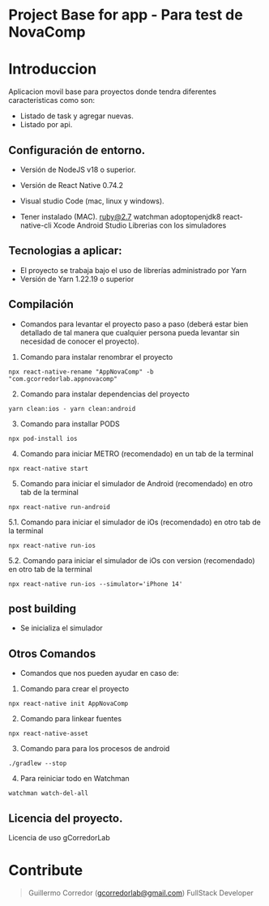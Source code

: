 # Project Base for app - Para test de NovaComp

# Introduccion

Aplicacion movil base para proyectos donde tendra diferentes caracteristicas como son:

- Listado de task y agregar nuevas.
- Listado por api.

## Configuración de entorno.

- Versión de NodeJS v18 o superior.
- Versión de React Native 0.74.2
- Visual studio Code (mac, linux y windows).

- Tener instalado (MAC).
  ruby@2.7
  watchman
  adoptopenjdk8
  react-native-cli
  Xcode
  Android Studio
  Librerias con los simuladores

## Tecnologias a aplicar:

- El proyecto se trabaja bajo el uso de librerías administrado por Yarn
- Versión de Yarn 1.22.19 o superior

## Compilación

- Comandos para levantar el proyecto paso a paso (deberá estar bien detallado de tal manera que cualquier persona pueda levantar sin necesidad de conocer el proyecto).

1. Comando para instalar renombrar el proyecto

```
npx react-native-rename "AppNovaComp" -b "com.gcorredorlab.appnovacomp"
```

2. Comando para instalar dependencias del proyecto

```
yarn clean:ios - yarn clean:android
```

3. Comando para installar PODS

```
npx pod-install ios
```

4. Comando para iniciar METRO (recomendado) en un tab de la terminal

```
npx react-native start
```

5. Comando para iniciar el simulador de Android (recomendado) en otro tab de la terminal

```
npx react-native run-android
```

5.1. Comando para iniciar el simulador de iOs (recomendado) en otro tab de la terminal

```
npx react-native run-ios
```

5.2. Comando para iniciar el simulador de iOs con version (recomendado) en otro tab de la terminal

```
npx react-native run-ios --simulator='iPhone 14'
```

## post building

- Se inicializa el simulador

## Otros Comandos

- Comandos que nos pueden ayudar en caso de:

1. Comando para crear el proyecto

```
npx react-native init AppNovaComp
```

2. Comando para linkear fuentes

```
npx react-native-asset
```

3. Comando para para los procesos de android

```
./gradlew --stop
```

4. Para reiniciar todo en Watchman

```
watchman watch-del-all
```

## Licencia del proyecto.

Licencia de uso gCorredorLab

# Contribute

> Guillermo Corredor (gcorredorlab@gmail.com) FullStack Developer
